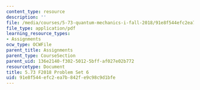 ```yaml
---
content_type: resource
description: ''
file: /media/courses/5-73-quantum-mechanics-i-fall-2018/91e8f544efc2ea7b842fe9c98c9d1bfe_MIT5_73F18_PSet6.pdf
file_type: application/pdf
learning_resource_types:
- Assignments
ocw_type: OCWFile
parent_title: Assignments
parent_type: CourseSection
parent_uid: 136e2140-f302-5012-5bff-af027e02b772
resourcetype: Document
title: 5.73 F2018 Problem Set 6
uid: 91e8f544-efc2-ea7b-842f-e9c98c9d1bfe
---
```

